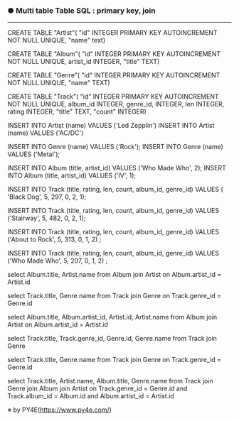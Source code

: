 ### ● Multi table Table SQL : primary key, join

***

CREATE TABLE "Artist"(
     "id" INTEGER PRIMARY KEY AUTOINCREMENT NOT NULL UNIQUE,
	 "name" text)  
	                          
CREATE TABLE "Album"(
     "id" INTEGER PRIMARY KEY AUTOINCREMENT NOT NULL UNIQUE,
	 artist_id INTEGER,
	 "title" TEXT)  

CREATE TABLE "Genre"(
     "id" INTEGER PRIMARY KEY AUTOINCREMENT NOT NULL UNIQUE,
	 "name" TEXT)  
	 
CREATE TABLE "Track"(
     "id" INTEGER PRIMARY KEY AUTOINCREMENT NOT NULL UNIQUE,
	 album_id INTEGER, genre_id, INTEGER, len INTEGER, rating INTEGER,
	 "title" TEXT, "count" INTEGER)  



INSERT INTO Artist (name) VALUES ('Led Zepplin')
INSERT INTO Artist (name) VALUES ('AC/DC')  


INSERT INTO Genre (name) VALUES ('Rock');
INSERT INTO Genre (name) VALUES ('Metal');  


INSERT INTO Album (title, artist_id) VALUES ('Who Made Who', 2);
INSERT INTO Album (title, artist_id) VALUES ('IV', 1);  


INSERT INTO Track (title, rating, len, count, album_id, genre_id)
    VALUES ( 'Black Dog', 5, 297, 0, 2, 1);

INSERT INTO Track (title, rating, len, count, album_id, genre_id)
    VALUES ('Stairway', 5, 482, 0, 2, 1);

INSERT INTO Track (title, rating, len, count, album_id, genre_id) 
    VALUES ('About to Rock', 5, 313, 0, 1, 2) ;
	
INSERT INTO Track (title, rating, len, count, album_id, genre_id) 
    VALUES ('Who Made Who', 5, 207, 0, 1, 2) ;



select Album.title, Artist.name from Album join Artist on Album.artist_id = Artist.id

select Track.title, Genre.name from Track join Genre on Track.genre_id = Genre.id

select Album.title, Album.artist_id, Artist.id, Artist.name from Album join Artist on Album.artist_id = Artist.id

select Track.title, Track.genre_id, Genre.id, Genre.name from Track join Genre

select Track.title, Genre.name from Track join Genre on Track.genre_id = Genre.id

select Track.title, Artist.name, Album.title, Genre.name from Track join Genre join Album join Artist on Track.genre_id = Genre.id and Track.album_id = Album.id and Album.artist_id = Artist.id





※ by PY4E(https://www.py4e.com/)
